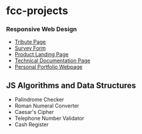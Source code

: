 # fcc-projects

### Responsive Web Design
  - [Tribute Page](https://codepen.io/arnest00/pen/XWrqEXe)
  - [Survey Form](https://codepen.io/arnest00/pen/YzKvMMW)
  - [Product Landing Page](https://codepen.io/arnest00/pen/qBWLBob)
  - [Technical Documentation Page](https://codepen.io/arnest00/pen/WNNxgJO)
  - [Personal Portfolio Webpage](https://codepen.io/arnest00/pen/LYYxLGG)

## JS Algorithms and Data Structures
  - Palindrome Checker
  - Roman Numeral Converter
  - Caesar's Cipher
  - Telephone Number Validator
  - Cash Register